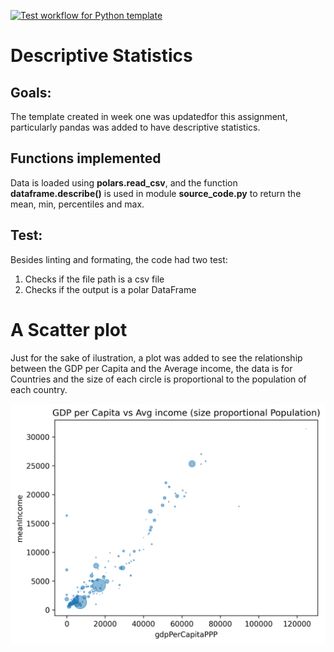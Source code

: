 [![Test workflow for Python template](https://github.com/nogibjj/rd278-w3-polars/actions/workflows/pythonapp.yml/badge.svg)](https://github.com/nogibjj/rd278-w3-polars/actions/workflows/pythonapp.yml)

# Descriptive Statistics 

## Goals:
The template created in week one was updatedfor this assignment, particularly pandas was added to have descriptive statistics.

## Functions implemented

Data is loaded using **polars.read_csv**, and the function **dataframe.describe()** is used in module **source_code.py** to return the mean, min, percentiles and max.

## Test:
Besides linting and formating, the code had two test:
1. Checks if the file path is a csv file
2. Checks if the output is a polar DataFrame

# A Scatter plot

Just for the sake of ilustration, a plot was added to see the relationship between the GDP per Capita and the Average income, the data is for Countries and the size of each circle is proportional to the population of each country.

![Scatter Plot](https://github.com/nogibjj/rd278-w3-polars/blob/main/GDP%20per%20Capita%20vs%20Avg%20income%20(size%20proportional%20Population).png)
